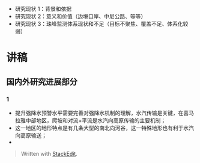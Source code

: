 
- 研究现状 1：背景和依据
- 研究现状 2：意义和价值（边境口岸、中尼公路、等等）
- 研究现状 3：珠峰监测体系现状和不足（目标不聚焦、覆盖不足、体系化较弱）


# 讲稿
## 国内外研究进展部分
### 1
- 提升强降水预警水平需要完善对强降水机制的理解，水汽传输是关键，在喜马拉雅中部地区，爬坡和对流+平流是水汽向高原传输的主要机制；
- 这一地区的地形特点是有几条大型的南北向河谷，这一特殊地形也有利于水汽向高原输送；
- 
> Written with [StackEdit](https://stackedit.io/).
<!--stackedit_data:
eyJoaXN0b3J5IjpbLTE0Mzg0Mjg3MTAsMTM4NTE5MTA2NV19
-->